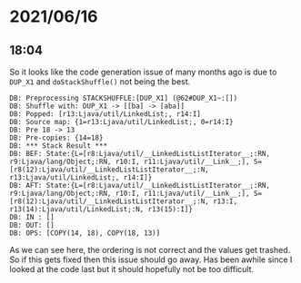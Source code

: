 # 2021/06/16

## 18:04

So it looks like the code generation issue of many months ago is due to
`DUP_X1` and `doStackShuffle()` not being the best.

```
DB: Preprocessing STACKSHUFFLE:[DUP_X1] (@62#DUP_X1~:[])
DB: Shuffle with: DUP_X1 -> [[ba] -> [aba]]
DB: Popped: [r13:Ljava/util/LinkedList;, r14:I]
DB: Source map: {1=r13:Ljava/util/LinkedList;, 0=r14:I}
DB: Pre 18 -> 13
DB: Pre-copies: {14=18}
DB: *** Stack Result ***
DB: BEF: State:{L=[r8:Ljava/util/__LinkedListListIterator__;:RN, r9:Ljava/lang/Object;:RN, r10:I, r11:Ljava/util/__Link__;], S=[r8(12):Ljava/util/__LinkedListListIterator__;:N, r13:Ljava/util/LinkedList;, r14:I]}
DB: AFT: State:{L=[r8:Ljava/util/__LinkedListListIterator__;:RN, r9:Ljava/lang/Object;:RN, r10:I, r11:Ljava/util/__Link__;], S=[r8(12):Ljava/util/__LinkedListListIterator__;:N, r13:I, r13(14):Ljava/util/LinkedList;:N, r13(15):I]}
DB: IN : []
DB: OUT: []
DB: OPS: [COPY(14, 18), COPY(18, 13)]
```

As we can see here, the ordering is not correct and the values get trashed.
So if this gets fixed then this issue should go away. Has been awhile since
I looked at the code last but it should hopefully not be too difficult.